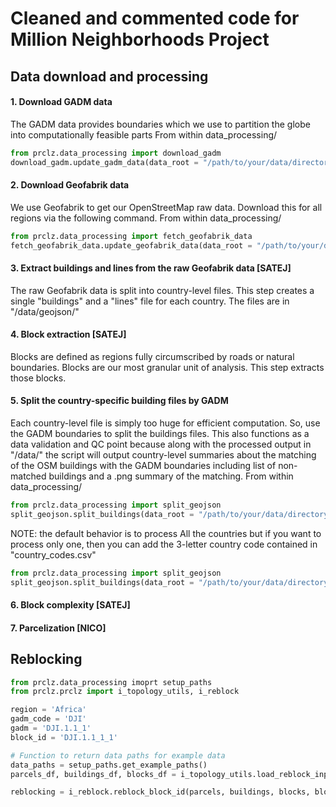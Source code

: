 # Cleaned and commented code for Million Neighborhoods Project
## Data download and processing

#### 1. Download GADM data
The GADM data provides boundaries which we use to partition the globe into computationally feasible parts
From within data_processing/
```python
from prclz.data_processing import download_gadm
download_gadm.update_gadm_data(data_root = "/path/to/your/data/directory/")
```


#### 2. Download Geofabrik data
We use Geofabrik to get our OpenStreetMap raw data. Download this for all regions via the following command.
From within data_processing/
```python
from prclz.data_processing import fetch_geofabrik_data
fetch_geofabrik_data.update_geofabrik_data(data_root = "/path/to/your/data/directory/")
```

#### 3. Extract buildings and lines from the raw Geofabrik data [SATEJ]
The raw Geofabrik data is split into country-level files. This step creates a single "buildings" and a "lines" file for each country. The files are in "/data/geojson/"

#### 4. Block extraction [SATEJ]
Blocks are defined as regions fully circumscribed by roads or natural boundaries. Blocks are our most granular unit of analysis. This step extracts those blocks.

#### 5. Split the country-specific building files by GADM
Each country-level file is simply too huge for efficient computation. So, use the GADM boundaries to split the buildings files. This also functions as a data validation and QC point because along with the processed output in "/data/" the script will output country-level summaries about the matching of the OSM buildings with the GADM boundaries including list of non-matched buildings and a .png summary of the matching. 
From within data_processing/
```python
from prclz.data_processing import split_geojson
split_geojson.split_buildings(data_root = "/path/to/your/data/directory/")
```
NOTE: the default behavior is to process All the countries but if you want to process only one, then you can add the
3-letter country code contained in "country_codes.csv"
```python
from prclz.data_processing import split_geojson
split_geojson.split_buildings(data_root = "/path/to/your/data/directory/", gadm_name='DJI')
```

#### 6. Block complexity [SATEJ]

#### 7. Parcelization [NICO]


## Reblocking

```python
from prclz.data_processing imoprt setup_paths
from prclz.prclz import i_topology_utils, i_reblock

region = 'Africa'
gadm_code = 'DJI'
gadm = 'DJI.1.1_1'
block_id = 'DJI.1.1_1_1'

# Function to return data paths for example data 
data_paths = setup_paths.get_example_paths()
parcels_df, buildings_df, blocks_df = i_topology_utils.load_reblock_inputs(data_paths, region, gadm_code, gadm)

reblocking = i_reblock.reblock_block_id(parcels, buildings, blocks, block_id)
```

